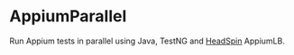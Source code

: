 # AppiumParallel

Run Appium tests in parallel using Java, TestNG and [HeadSpin](https://www.headspin.io) AppiumLB.
